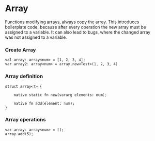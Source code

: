 # Array

Functions modifying arrays, always copy the array.
This introduces boilerplate code, because after every operation the new array must be assigned to a variable.
It can also lead to bugs, where the changed array was not assigned to a variable.


### Create Array
```text
val array: array<num> = [1, 2, 3, 4];
var array2: array<num> = array.new<Test>(1, 2, 3, 4)
``` 

### Array definition
```text
struct array<T> {
    
    native static fn new(vararg elements: num);
    
    native fn add(element: num);
}
```

### Array operations
```text
var array: array<num> = [];
array.add(5);
```
